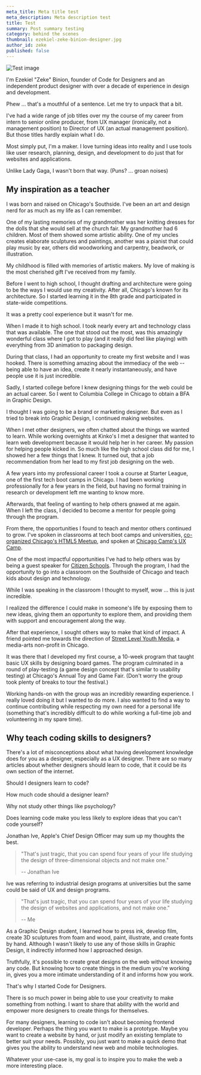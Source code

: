 ```yaml
---
meta_title: Meta title test
meta_description: Meta description test
title: Test
summary: Post summary testing
category: behind the scenes
thumbnail: ezekiel-zeke-binion-designer.jpg
author_id: zeke
published: false
---
```


![Test image](//placehold.it/800x600)

I'm Ezekiel "Zeke" Binion, founder of Code for Designers and an independent product designer with over a decade of experience in design and development.

Phew ... that's a mouthful of a sentence. Let me try to unpack that a bit.

I've had a wide range of job titles over my the course of my career from intern to senior online producer, from UX manager (ironically, not a management position) to Director of UX (an actual management position). But those titles hardly explain what I do.

Most simply put, I'm a maker. I love turning ideas into reality and I use tools like user research, planning, design, and development to do just that for websites and applications.

Unlike Lady Gaga, I wasn't born that way. (Puns? ... groan noises)

## My inspiration as a teacher

I was born and raised on Chicago's Southside. I've been an art and design nerd for as much as my life as I can remember.

One of my lasting memories of my grandmother was her knitting dresses for the dolls that she would sell at the church fair. My grandmother had 6 children. Most of them showed some artistic ability. One of my uncles creates elaborate sculptures and paintings, another was a pianist that could play music by ear, others did woodworking and carpentry, beadwork, or illustration.

My childhood is filled with memories of artistic makers. My love of making is the most cherished gift I've received from my family.

Before I went to high school, I thought drafting and architecture were going to be the ways I would use my creativity. After all, Chicago's known for its architecture. So I started learning it in the 8th grade and participated in state-wide competitions.

It was a pretty cool experience but it wasn't for me.

When I made it to high school. I took nearly every art and technology class that was available. The one that stood out the most, was this amazingly wonderful class where I got to play (and it really did feel like playing) with everything from 3D animation to packaging design.

During that class, I had an opportunity to create my first website and I was hooked. There is something amazing about the immediacy of the web -- being able to have an idea, create it nearly instantaneously, and have people use it is just incredible.

Sadly, I started college before I knew designing things for the web could be an actual career. So I went to Columbia College in Chicago to obtain a BFA in Graphic Design.

I thought I was going to be a brand or marketing designer. But even as I tried to break into Graphic Design, I continued making websites.

When I met other designers, we often chatted about the things we wanted to learn. While working overnights at Kinko's I met a designer that wanted to learn web development because it would help her in her career. My passion for helping people kicked in. So much like the high school class did for me, I showed her a few things that I knew.  It turned out, that a job recommendation from her lead to my first job designing on the web.

A few years into my professional career I took a course at Starter League, one of the first tech boot camps in Chicago. I had been working professionally for a few years in the field, but having no formal training in research or development left me wanting to know more.

Afterwards, that feeling of wanting to help others gnawed at me again. When I left the class, I decided to become a mentor for people going through the program.

From there, the opportunities I found to teach and mentor others continued to grow. I've spoken in classrooms at tech boot camps and universities, [co-organized Chicago's HTML5 Meetup](https://www.meetup.com/chicago-html5/), and spoken at [Chicago Camp's UX Camp](http://chicagocamps.org/).

One of the most impactful opportunities I've had to help others was by being a guest speaker for [Citizen Schools](https://www.citizenschools.org/). Through the program, I had the opportunity to go into a classroom on the Southside of Chicago and teach kids about design and technology.

While I was speaking in the classroom I thought to myself, wow ... this is just incredible.

I realized the difference I could make in someone's life by exposing them to new ideas, giving them an opportunity to explore them, and providing them with support and encouragement along the way.

After that experience, I sought others way to make that kind of impact. A friend pointed me towards the direction of [Street Level Youth Media](http://street-level.org), a media-arts non-profit in Chicago.

It was there that I developed my first course, a 10-week program that taught basic UX skills by designing board games. The program culminated in a round of play-testing (a game design concept that's similar to usability testing) at Chicago's Annual Toy and Game Fair. (Don't worry the group took plenty of breaks to tour the festival.)

Working hands-on with the group was an incredibly rewarding experience. I really loved doing it but I wanted to do more. I also wanted to find a way to continue contributing while respecting my own need for a personal life (something that's incredibly difficult to do while working a full-time job and volunteering in my spare time).

## Why teach coding skills to designers?

There's a lot of misconceptions about what having development knowledge does for you as a designer, especially as a UX designer. There are so many articles about whether designers should learn to code, that it could be its own section of the internet.

Should I designers learn to code?

How much code should a designer learn?

Why not study other things like psychology?

Does learning code make you less likely to explore ideas that you can't code yourself?

Jonathan Ive, Apple's Chief Design Officer may sum up my thoughts the best.

> "That's just tragic, that you can spend four years of your life studying the design of three-dimensional objects and not make one."
>
> -- Jonathan Ive

Ive was referring to industrial design programs at universities but the same could be said of UX and design programs.

> "That's just tragic, that you can spend four years of your life studying the design of websites and applications, and not make one."
>
> -- Me

As a Graphic Design student, I learned how to press ink, develop film, create 3D sculptures from foam and wood, paint, illustrate, and create fonts by hand. Although I wasn't likely to use any of those skills in Graphic Design, it indirectly informed how I approached design.

Truthfully, it's possible to create great designs on the web without knowing any code. But knowing how to create things in the medium you're working in, gives you a more intimate understanding of it and informs how you work.

That's why I started Code for Designers.

There is so much power in being able to use your creativity to make something from nothing. I want to share that ability with the world and empower more designers to create things for themselves.

For many designers, learning to code isn't about becoming frontend developer. Perhaps the thing you want to make is a prototype. Maybe you want to create a website by hand, or just modify an existing template to better suit your needs. Possibly, you just want to make a quick demo that gives you the ability to understand new web and mobile technologies.

Whatever your use-case is, my goal is to inspire you to make the web a more interesting place.
